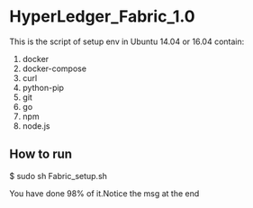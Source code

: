 # HyperLedger_Fabric_1.0
This is the script of setup env in Ubuntu 14.04 or 16.04
contain:
1. docker
2. docker-compose
3. curl
4. python-pip
5. git
6. go
7. npm
8. node.js

## How to run
$ sudo sh Fabric_setup.sh

You have done 98% of it.Notice the msg at the end
